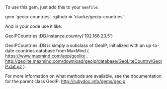 To use this gem, just add this to your `Gemfile`:

  gem 'geoip-countries', :github => 'clacke/geoip-countries'

And in your code use it like:

  GeoIPCountries::DB.instance.country('192.168.23.5')

GeoIPCountries::DB is simply a subclass of GeoIP, initialized with an up-to-date
countries database from MaxMind ( https://www.maxmind.com/app/geolite ,
http://geolite.maxmind.com/download/geoip/database/GeoLiteCountry/GeoIP.dat.gz ).

For more information on what methods are available, see the documentation for
the parent class GeoIP: http://rubydoc.info/gems/geoip
